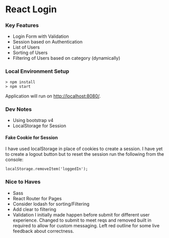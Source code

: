 # React Login

### Key Features
- Login Form with Validation
- Session based on Authentication
- List of Users
- Sorting of Users
- Filtering of Users based on category (dynamically)

### Local Environment Setup

```
> npm install
> npm start
```

Application will run on [http://localhost:8080/](http://localhost:8080/).

### Dev Notes
- Using bootstrap v4
- LocalStorage for Session

#### Fake Cookie for Session
I have used localStorage in place of cookies to create a session. I have yet to create a logout button but to reset the session run the following from the console:

```
localStorage.removeItem('loggedIn');
```

### Nice to Haves
- Sass
- React Router for Pages
- Consider lodash for sorting/Filtering
- Add clear to filtering
- Validation I initially made happen before submit for different user experience. Changed to submit to meet reqs and removed built in required to allow for custom messaging. Left red outline for some live feedback about correctness.
